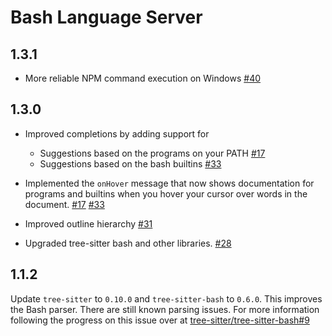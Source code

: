 # Bash Language Server

## 1.3.1

- More reliable NPM command execution on Windows [#40][40]

## 1.3.0

- Improved completions by adding support for
  - Suggestions based on the programs on your PATH [#17][17]
  - Suggestions based on the bash builtins [#33][33]

- Implemented the `onHover` message that now shows documentation for programs
  and builtins when you hover your cursor over words in the document. [#17][17]
  [#33][33]

- Improved outline hierarchy [#31][31]

- Upgraded tree-sitter bash and other libraries. [#28][28]

## 1.1.2

Update `tree-sitter` to `0.10.0` and `tree-sitter-bash` to `0.6.0`. This
improves the Bash parser. There are still known parsing issues. For more
information following the progress on this issue over at
[tree-sitter/tree-sitter-bash#9](https://github.com/tree-sitter/tree-sitter-bash/issues/9)

[17]: https://github.com/mads-hartmann/bash-language-server/pull/17
[28]: https://github.com/mads-hartmann/bash-language-server/pull/28
[31]: https://github.com/mads-hartmann/bash-language-server/pull/31
[33]: https://github.com/mads-hartmann/bash-language-server/pull/33
[40]: https://github.com/mads-hartmann/bash-language-server/pull/40
